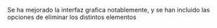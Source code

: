 Se ha mejorado la interfaz grafica notablemente, y se han incluido las opciones de eliminar los distintos elementos